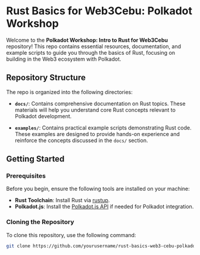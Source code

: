 # Rust Basics for Web3Cebu: Polkadot Workshop

Welcome to the **Polkadot Workshop: Intro to Rust for Web3Cebu** repository! This repo contains essential resources, documentation, and example scripts to guide you through the basics of Rust, focusing on building in the Web3 ecosystem with Polkadot.

## Repository Structure

The repo is organized into the following directories:

- **`docs/`**: Contains comprehensive documentation on Rust topics. These materials will help you understand core Rust concepts relevant to Polkadot development.
  
- **`examples/`**: Contains practical example scripts demonstrating Rust code. These examples are designed to provide hands-on experience and reinforce the concepts discussed in the `docs/` section.

## Getting Started

### Prerequisites

Before you begin, ensure the following tools are installed on your machine:

- **Rust Toolchain**: Install Rust via [rustup](https://rustup.rs/).
- **Polkadot.js**: Install the [Polkadot.js API](https://polkadot.js.org/) if needed for Polkadot integration.

### Cloning the Repository

To clone this repository, use the following command:

```bash
git clone https://github.com/yourusername/rust-basics-web3-cebu-polkadot.git
